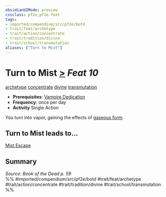 ```yaml
---
obsidianUIMode: preview
cssclass: pf2e,pf2e-feat
tags:
- imported/compendium/src/pf2e/botd
- trait/feat/archetype
- trait/action/concentrate
- trait/tradition/divine
- trait/school/transmutation
aliases: ["Turn to Mist"]
---
```

# Turn to Mist  [>](chapter-9-playing-the-game.md#Actions "Single Action") *Feat 10*  
[archetype](archetype.md)  [concentrate](concentrate.md)  [divine](divine.md)  [transmutation](transmutation.md)  

- **Prerequisites**: [Vampire Dedication](vampire-dedication-botd.md)
- **Frequency**: once per day
- **Activity** Single Action

You turn into vapor, gaining the effects of [gaseous form](../spells/gaseous-form.md).

## Turn to Mist leads to...

[Mist Escape](mist-escape-botd.md)

## Summary

*Source: Book of the Dead p. 59*  
%% #imported/compendium/src/pf2e/botd #trait/feat/archetype #trait/action/concentrate #trait/tradition/divine #trait/school/transmutation %%